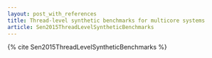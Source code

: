 ```yaml
---
layout: post_with_references
title: Thread-level synthetic benchmarks for multicore systems
article: Sen2015ThreadLevelSyntheticBenchmarks
---
```


{% cite Sen2015ThreadLevelSyntheticBenchmarks %}